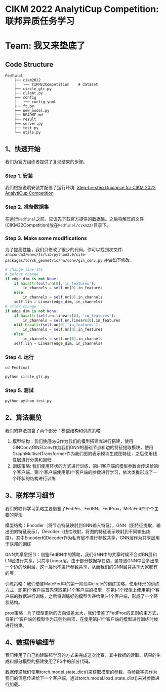 # CIKM 2022 AnalytiCup Competition: 联邦异质任务学习

# Team: 我又来垫底了

## Code Structure
~~~
Fedfinal:
    ├── cikm2022
    │   └── CIKM22Competition    # dataset
    ├── circle_gtr.py
    ├── client.py
    ├── config
    │   └── config.yaml
    ├── ft.py
    ├── new_model.py
    ├── README.md
    ├── result
    ├── server.py
    ├── test.py
    └── utils.py
~~~

## 1、快速开始
我们为官方组织者提供了复现结果的步骤。

### Step 1. 安装
我们根据说明安装并配置了运行环境: [Step-by-step Guidance for CIKM 2022 AnalytiCup Competition](https://tianchi.aliyun.com/forum/postDetail?spm=5176.12586969.0.0.47943ab4wXx3Ts&postId=402279)

### Step 2. 准备数据集
在运行`Fedfinal`之前，应该先下载官方提供的[数据集](https://tianchi.aliyun.com/competition/entrance/532008/information)。之后将解压的文件(CIKM22Competition)放在`Fedfinal/cikm22/`目录下。

### Step 3. Make some modifications
为了提高性能，我们只修改了很少的代码。你可以找到次文件: `anaconda3/envs/fs/lib/python3.9/site-packages/torch_geometric/nn/conv/gin_conv.py`,并做如下修改。
~~~python
# change line 145
# before change
if edge_dim is not None:
    if hasattr(self.nn[0],'in_features'):
        in_channels = self.nn[0].in_features
    else:
        in_channels = self.nn[0].in_channels
    self.lin = Linear(edge_dim, in_channels)
# after change
if edge_dim is not None:
    if hasattr(self.nn.linears[0], 'in_features'):
        in_channels = self.nn.linears[0].in_features
    elif hasattr(self.nn[0],'in_features'):
        in_channels = self.nn[0].in_features
    else:
        in_channels = self.nn[0].in_channels
    self.lin = Linear(edge_dim, in_channels)
~~~

### Step 4. 运行
~~~ python
cd Fedfinal

python circle_gtr.py
~~~

### Step 5. 测试
~~~ python
python python test.py 
~~~

## 2、算法概览
我们的算法包含了两个部分：模型结构和训练策略
1. 模型结构：我们使用pyG作为我们的模型搭建库进行搭建，使用GINConv,GINEConv作为我们GNN的基础节点和边的特征提取模块，使用GraphMultisetTransformer作为我们图的表示模块生成图特征，之后使用线性层进行分类和回归
2. 训练策略: 我们使用环状的方式进行训练，第i-1客户端的模型参数会传递给第i个客户端，第i个客户端使用第i个客户端的参数进行学习，依次类推形成了一个环状的结构进行训练

## 3、联邦学习细节
我们的联邦学习策略主要借鉴了FedPer、FedBN、FedProx，MetaFed四个个主要的算法

模型结构：Encoder（将节点特征映射到GNN输入特征），GNN（图特征提取，输出图的特征表示），Decoder（线性映射，将图的特征表示映射到不同输出纬度），其中Encoder和Decoder作为私有层不进行参数共享，GNN层作为共享层用于联邦的训练

GNN共享层细节：借鉴FedBN中的策略，我们GNN中的共享时候不会对BN层和LN层进行共享，只共享Linear层。由于部分数据存在边，这导致GNN中会多出来一个边的映射层，这一层也不进行参数共享，从而我们的GNN层只共享大家都有的层。

训练策略：我们借鉴MateFed中的第一阶段中circle的训练策略，使用环形的训练方式，即第j个客户端首先获取第j-1个客户端的模型，在第j-1个模型上使用第j个客户端的数据进行训练，之后将训练好的模型传递给第j+1个客户端，形成了一个环状结构。

prox策略：为了模型更新的方向偏差太大，我们借鉴了FedProx的正则约束方式，将第j个客户端的模型作为正则约束项，在使用第j-1个客户端的模型进行训练时候进行约束。

## 4、数据传输细节
我们使用了自己构建联邦学习的方式来完成这次比赛，其中数据的读取、结果的生成和部分模型的搭建使用了FS中的部分代码。

数据传递我们使用torch.model.state_dict()来获取模型的参数，将参数字典作为我们的信息传递给下一个客户端，通过torch.model.load_state_dict()来对参数进行加载。